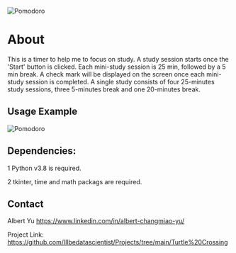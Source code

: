 ![Pomodoro](https://user-images.githubusercontent.com/111477091/207508966-5f29d0f3-0ee2-4789-8edd-6dd73bcc4d5d.png)

# About 
This is a timer to help me to focus on study. A study session starts once the 'Start' button is clicked. Each mini-study session is 25 min, followed by a 5 min break.
A check mark will be displayed on the screen once each mini-study session is completed. A single study consists of four 25-minutes study sessions, three 5-minutes break  and one 20-minutes break.

## Usage Example
![Pomodoro](https://user-images.githubusercontent.com/111477091/207509903-8864276e-5776-4e0c-9abf-d1f8ed4c5bee.gif)

## Dependencies:
1 Python v3.8 is required.

2 tkinter, time and math packags are required.

## Contact
Albert Yu https://www.linkedin.com/in/albert-changmiao-yu/

Project Link: https://github.com/Illbedatascientist/Projects/tree/main/Turtle%20Crossing
